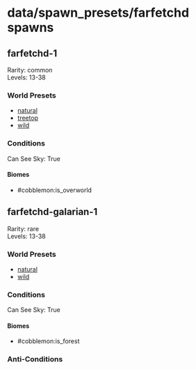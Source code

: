 # data/spawn_presets/farfetchd spawns  
  
## farfetchd-1  
Rarity: common  
Levels: 13-38  
  
### World Presets  
* [natural](data/spawn_data/natural.md)  
* [treetop](data/spawn_data/treetop.md)  
* [wild](data/spawn_data/wild.md)  
  
### Conditions  
Can See Sky: True  
  
#### Biomes  
  * #cobblemon:is_overworld
  
  
## farfetchd-galarian-1  
Rarity: rare  
Levels: 13-38  
  
### World Presets  
* [natural](data/spawn_data/natural.md)  
* [wild](data/spawn_data/wild.md)  
  
### Conditions  
Can See Sky: True  
  
#### Biomes  
  * #cobblemon:is_forest
  
  
### Anti-Conditions  
